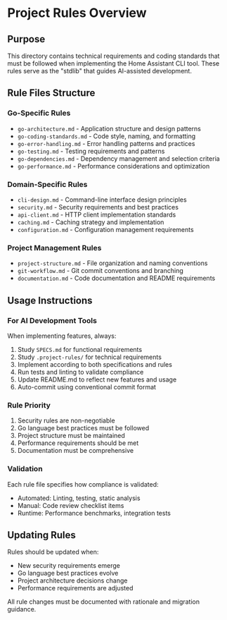 # Project Rules Overview

## Purpose
This directory contains technical requirements and coding standards that must be followed when implementing the Home Assistant CLI tool. These rules serve as the "stdlib" that guides AI-assisted development.

## Rule Files Structure

### Go-Specific Rules
- `go-architecture.md` - Application structure and design patterns
- `go-coding-standards.md` - Code style, naming, and formatting
- `go-error-handling.md` - Error handling patterns and practices
- `go-testing.md` - Testing requirements and patterns
- `go-dependencies.md` - Dependency management and selection criteria
- `go-performance.md` - Performance considerations and optimization

### Domain-Specific Rules
- `cli-design.md` - Command-line interface design principles
- `security.md` - Security requirements and best practices
- `api-client.md` - HTTP client implementation standards
- `caching.md` - Caching strategy and implementation
- `configuration.md` - Configuration management requirements

### Project Management Rules
- `project-structure.md` - File organization and naming conventions
- `git-workflow.md` - Git commit conventions and branching
- `documentation.md` - Code documentation and README requirements

## Usage Instructions

### For AI Development Tools
When implementing features, always:
1. Study `SPECS.md` for functional requirements
2. Study `.project-rules/` for technical requirements
3. Implement according to both specifications and rules
4. Run tests and linting to validate compliance
5. Update README.md to reflect new features and usage
6. Auto-commit using conventional commit format

### Rule Priority
1. Security rules are non-negotiable
2. Go language best practices must be followed
3. Project structure must be maintained
4. Performance requirements should be met
5. Documentation must be comprehensive

### Validation
Each rule file specifies how compliance is validated:
- Automated: Linting, testing, static analysis
- Manual: Code review checklist items
- Runtime: Performance benchmarks, integration tests

## Updating Rules
Rules should be updated when:
- New security requirements emerge
- Go language best practices evolve
- Project architecture decisions change
- Performance requirements are adjusted

All rule changes must be documented with rationale and migration guidance.